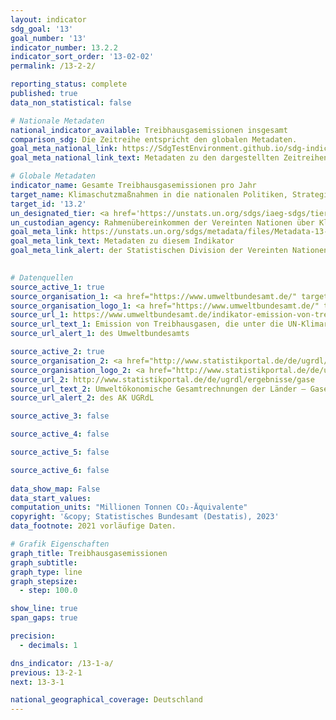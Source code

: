 ```yaml
---
layout: indicator    
sdg_goal: '13'    
goal_number: '13'    
indicator_number: 13.2.2    
indicator_sort_order: '13-02-02'    
permalink: /13-2-2/    

reporting_status: complete    
published: true    
data_non_statistical: false    

# Nationale Metadaten    
national_indicator_available: Treibhausgasemissionen insgesamt    
comparison_sdg: Die Zeitreihe entspricht den globalen Metadaten.    
goal_meta_national_link: https://SdgTestEnvironment.github.io/sdg-indicators/public/Meta/13.2.2.pdf
goal_meta_national_link_text: Metadaten zu den dargestellten Zeitreihen    

# Globale Metadaten    
indicator_name: Gesamte Treibhausgasemissionen pro Jahr    
target_name: Klimaschutzmaßnahmen in die nationalen Politiken, Strategien und Planungen einbeziehen    
target_id: '13.2'    
un_designated_tier: <a href='https://unstats.un.org/sdgs/iaeg-sdgs/tier-classification/' title='Klicken Sie hier um weitere Informationen zur UN-Tier-Klassifikation zu erhalten.'  target='_blank'>Tier I</a>    
un_custodian_agency: Rahmenübereinkommen der Vereinten Nationen über Klimaänderungen (UNFCCC)    
goal_meta_link: https://unstats.un.org/sdgs/metadata/files/Metadata-13-02-02.pdf    
goal_meta_link_text: Metadaten zu diesem Indikator    
goal_meta_link_alert: der Statistischen Division der Vereinten Nationen    
    

# Datenquellen
source_active_1: true
source_organisation_1: <a href="https://www.umweltbundesamt.de/" target="_blank" onclick="return confirm_alert('des Umweltbundesamts');"> Umweltbundesamt (UBA) </a>
source_organisation_logo_1: <a href="https://www.umweltbundesamt.de/" target="_blank" onclick="return confirm_alert('des Umweltbundesamts');"><img src="https://g205sdgs.github.io/sdg-indicators/public/OrgImgDe/uba.png" alt="Logo uba" style="height:60px; width:148px"/></a>
source_url_1: https://www.umweltbundesamt.de/indikator-emission-von-treibhausgasen
source_url_text_1: Emission von Treibhausgasen, die unter die UN-Klimarahmenkonvention fallen
source_url_alert_1: des Umweltbundesamts

source_active_2: true
source_organisation_2: <a href="http://www.statistikportal.de/de/ugrdl/der-ak-ugrdl" target="_blank" onclick="return confirm_alert('des AK UGRdL');"> AK UGRdL </a>
source_organisation_logo_2: <a href="http://www.statistikportal.de/de/ugrdl/der-ak-ugrdl" target="_blank" onclick="return confirm_alert('des AK UGRdL');"><img src="https://g205sdgs.github.io/sdg-indicators/public/OrgImgDe/akugrdl.png" alt="Logo akugrdl" style="height:60px; width:148px"/></a>
source_url_2: http://www.statistikportal.de/de/ugrdl/ergebnisse/gase
source_url_text_2: Umweltökonomische Gesamtrechnungen der Länder – Gase
source_url_alert_2: des AK UGRdL

source_active_3: false

source_active_4: false

source_active_5: false

source_active_6: false
    
data_show_map: False    
data_start_values:     
computation_units: "Millionen Tonnen CO₂-Äquivalente"    
copyright: '&copy; Statistisches Bundesamt (Destatis), 2023'    
data_footnote: 2021 vorläufige Daten.    

# Grafik Eigenschaften    
graph_title: Treibhausgasemissionen
graph_subtitle:     
graph_type: line
graph_stepsize: 
  - step: 100.0    

show_line: true
span_gaps: true

precision:
  - decimals: 1    

dns_indicator: /13-1-a/
previous: 13-2-1    
next: 13-3-1    

national_geographical_coverage: Deutschland    
---
```


<span></span>